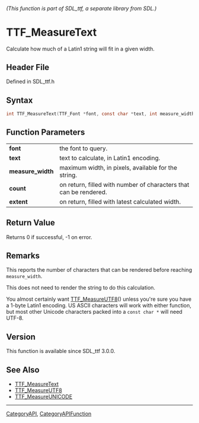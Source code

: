 ###### (This function is part of SDL_ttf, a separate library from SDL.)
# TTF_MeasureText

Calculate how much of a Latin1 string will fit in a given width.

## Header File

Defined in SDL_ttf.h

## Syntax

```c
int TTF_MeasureText(TTF_Font *font, const char *text, int measure_width, int *extent, int *count);

```

## Function Parameters

|                       |                                                                   |
| --------------------- | ----------------------------------------------------------------- |
| **font**              | the font to query.                                                |
| **text**              | text to calculate, in Latin1 encoding.                            |
| **measure_width**     | maximum width, in pixels, available for the string.               |
| **count**             | on return, filled with number of characters that can be rendered. |
| **extent**            | on return, filled with latest calculated width.                   |

## Return Value

Returns 0 if successful, -1 on error.

## Remarks

This reports the number of characters that can be rendered before reaching
`measure_width`.

This does not need to render the string to do this calculation.

You almost certainly want [TTF_MeasureUTF8](TTF_MeasureUTF8)() unless
you're sure you have a 1-byte Latin1 encoding. US ASCII characters will
work with either function, but most other Unicode characters packed into a
`const char *` will need UTF-8.

## Version

This function is available since SDL_ttf 3.0.0.

## See Also

* [TTF_MeasureText](TTF_MeasureText)
* [TTF_MeasureUTF8](TTF_MeasureUTF8)
* [TTF_MeasureUNICODE](TTF_MeasureUNICODE)

----
[CategoryAPI](CategoryAPI), [CategoryAPIFunction](CategoryAPIFunction)

